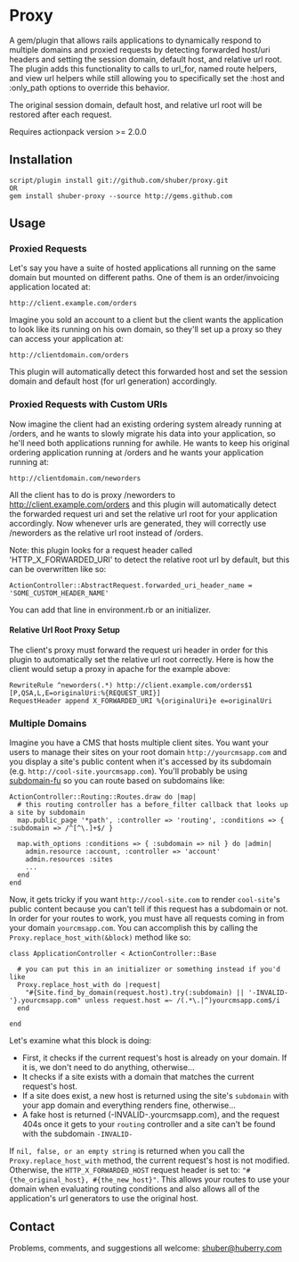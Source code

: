 # Proxy

A gem/plugin that allows rails applications to dynamically respond to multiple domains and proxied requests by detecting forwarded host/uri headers and setting the session domain, default host, and relative url root. The plugin adds this functionality to calls to url\_for, named route helpers, and view url helpers while still allowing you to specifically set the :host and :only\_path options to override this behavior.

The original session domain, default host, and relative url root will be restored after each request.

Requires actionpack version >= 2.0.0


## Installation

	script/plugin install git://github.com/shuber/proxy.git
	OR
	gem install shuber-proxy --source http://gems.github.com


## Usage

### Proxied Requests

Let's say you have a suite of hosted applications all running on the same domain but mounted on different paths. One of them is an order/invoicing application located at:

	http://client.example.com/orders

Imagine you sold an account to a client but the client wants the application to look like its running on his own domain, so they'll set up a proxy so they can access your application at:

	http://clientdomain.com/orders

This plugin will automatically detect this forwarded host and set the session domain and default host (for url generation) accordingly.


### Proxied Requests with Custom URIs

Now imagine the client had an existing ordering system already running at /orders, and he wants to slowly migrate his data into your application, so he'll need both applications running for awhile. He wants to keep his original ordering application running at /orders and he wants your application running at:

	http://clientdomain.com/neworders

All the client has to do is proxy /neworders to http://client.example.com/orders and this plugin will automatically detect the forwarded request uri and set the relative url root for your application accordingly. Now whenever urls are generated, they will correctly use /neworders as the relative url root instead of /orders.

Note: this plugin looks for a request header called 'HTTP\_X\_FORWARDED\_URI' to detect the relative root url by default, but this can be overwritten like so:

	ActionController::AbstractRequest.forwarded_uri_header_name = 'SOME_CUSTOM_HEADER_NAME'

You can add that line in environment.rb or an initializer.


#### Relative Url Root Proxy Setup

The client's proxy must forward the request uri header in order for this plugin to automatically set the relative url root correctly. Here is how the client would setup a proxy in apache for the example above:

	RewriteRule ^neworders(.*) http://client.example.com/orders$1 [P,QSA,L,E=originalUri:%{REQUEST_URI}]
	RequestHeader append X_FORWARDED_URI %{originalUri}e e=originalUri


### Multiple Domains

Imagine you have a CMS that hosts multiple client sites. You want your users to manage their sites on your root domain `http://yourcmsapp.com` and you display a site's public content when it's accessed by its subdomain (e.g. `http://cool-site.yourcmsapp.com`). You'll probably be using [subdomain-fu](http://github.com/mbleigh/subdomain-fu) so you can route based on subdomains like:

	ActionController::Routing::Routes.draw do |map|
	  # this routing controller has a before_filter callback that looks up a site by subdomain
	  map.public_page '*path', :controller => 'routing', :conditions => { :subdomain => /^[^\.]+$/ }
	
	  map.with_options :conditions => { :subdomain => nil } do |admin|
	    admin.resource :account, :controller => 'account'
	    admin.resources :sites
	    ...
	  end
	end

Now, it gets tricky if you want `http://cool-site.com` to render `cool-site`'s public content because you can't tell if this request has a subdomain or not. In order for your routes to work, you must have all requests coming in from your domain `yourcmsapp.com`. You can accomplish this by calling the `Proxy.replace_host_with(&block)` method like so:

	class ApplicationController < ActionController::Base
	  
	  # you can put this in an initializer or something instead if you'd like
	  Proxy.replace_host_with do |request|
	    "#{Site.find_by_domain(request.host).try(:subdomain) || '-INVALID-'}.yourcmsapp.com" unless request.host =~ /(.*\.|^)yourcmsapp.com$/i
	  end
	  
	end

Let's examine what this block is doing:

* First, it checks if the current request's host is already on your domain. If it is, we don't need to do anything, otherwise...
* It checks if a site exists with a domain that matches the current request's host.
* If a site does exist, a new host is returned using the site's `subdomain` with your app domain and everything renders fine, otherwise...
* A fake host is returned (-INVALID-.yourcmsapp.com), and the request 404s once it gets to your `routing` controller and a site can't be found with the subdomain `-INVALID-`

If `nil, false, or an empty string` is returned when you call the `Proxy.replace_host_with` method, the current request's host is not modified. Otherwise, the `HTTP_X_FORWARDED_HOST` request header is set to: `"#{the_original_host}, #{the_new_host}"`. This allows your routes to use your domain when evaluating routing conditions and also allows all of the application's url generators to use the original host.


## Contact

Problems, comments, and suggestions all welcome: [shuber@huberry.com](mailto:shuber@huberry.com)